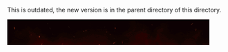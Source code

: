This is outdated, the new version is in the parent directory of this directory.

<img src="standard.gif">